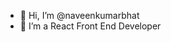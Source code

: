 - 👋 Hi, I’m @naveenkumarbhat
- 👀 I’m a React Front End Developer

<!---
naveenkumarbhat/naveenkumarbhat is a ✨ special ✨ repository because its `README.md` (this file) appears on your GitHub profile.
You can click the Preview link to take a look at your changes.
--->
